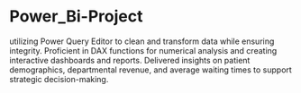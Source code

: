 # Power_Bi-Project
utilizing Power Query Editor to clean and transform data while ensuring integrity. Proficient in DAX functions for numerical analysis and creating interactive dashboards and reports. Delivered insights on patient demographics, departmental revenue, and average waiting times to support strategic decision-making.

